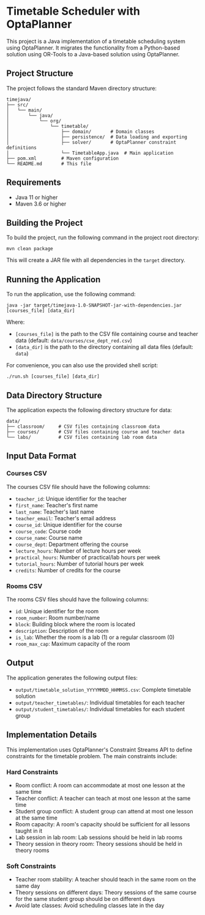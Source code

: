 # Timetable Scheduler with OptaPlanner

This project is a Java implementation of a timetable scheduling system using OptaPlanner. It migrates the functionality from a Python-based solution using OR-Tools to a Java-based solution using OptaPlanner.

## Project Structure

The project follows the standard Maven directory structure:

```
timejava/
├── src/
│   └── main/
│       └── java/
│           └── org/
│               └── timetable/
│                   ├── domain/       # Domain classes
│                   ├── persistence/  # Data loading and exporting
│                   ├── solver/       # OptaPlanner constraint definitions
│                   └── TimetableApp.java  # Main application
├── pom.xml         # Maven configuration
└── README.md       # This file
```

## Requirements

- Java 11 or higher
- Maven 3.6 or higher

## Building the Project

To build the project, run the following command in the project root directory:

```
mvn clean package
```

This will create a JAR file with all dependencies in the `target` directory.

## Running the Application

To run the application, use the following command:

```
java -jar target/timejava-1.0-SNAPSHOT-jar-with-dependencies.jar [courses_file] [data_dir]
```

Where:
- `[courses_file]` is the path to the CSV file containing course and teacher data (default: `data/courses/cse_dept_red.csv`)
- `[data_dir]` is the path to the directory containing all data files (default: `data`)

For convenience, you can also use the provided shell script:

```
./run.sh [courses_file] [data_dir]
```

## Data Directory Structure

The application expects the following directory structure for data:

```
data/
├── classroom/     # CSV files containing classroom data
├── courses/       # CSV files containing course and teacher data
└── labs/          # CSV files containing lab room data
```

## Input Data Format

### Courses CSV

The courses CSV file should have the following columns:
- `teacher_id`: Unique identifier for the teacher
- `first_name`: Teacher's first name
- `last_name`: Teacher's last name
- `teacher_email`: Teacher's email address
- `course_id`: Unique identifier for the course
- `course_code`: Course code
- `course_name`: Course name
- `course_dept`: Department offering the course
- `lecture_hours`: Number of lecture hours per week
- `practical_hours`: Number of practical/lab hours per week
- `tutorial_hours`: Number of tutorial hours per week
- `credits`: Number of credits for the course

### Rooms CSV

The rooms CSV files should have the following columns:
- `id`: Unique identifier for the room
- `room_number`: Room number/name
- `block`: Building block where the room is located
- `description`: Description of the room
- `is_lab`: Whether the room is a lab (1) or a regular classroom (0)
- `room_max_cap`: Maximum capacity of the room

## Output

The application generates the following output files:
- `output/timetable_solution_YYYYMMDD_HHMMSS.csv`: Complete timetable solution
- `output/teacher_timetables/`: Individual timetables for each teacher
- `output/student_timetables/`: Individual timetables for each student group

## Implementation Details

This implementation uses OptaPlanner's Constraint Streams API to define constraints for the timetable problem. The main constraints include:

### Hard Constraints
- Room conflict: A room can accommodate at most one lesson at the same time
- Teacher conflict: A teacher can teach at most one lesson at the same time
- Student group conflict: A student group can attend at most one lesson at the same time
- Room capacity: A room's capacity should be sufficient for all lessons taught in it
- Lab session in lab room: Lab sessions should be held in lab rooms
- Theory session in theory room: Theory sessions should be held in theory rooms

### Soft Constraints
- Teacher room stability: A teacher should teach in the same room on the same day
- Theory sessions on different days: Theory sessions of the same course for the same student group should be on different days
- Avoid late classes: Avoid scheduling classes late in the day 